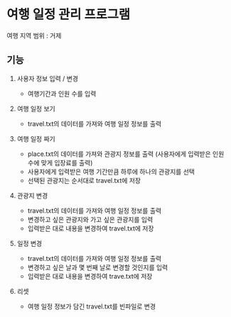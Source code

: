 # 여행 일정 관리 프로그램
여행 지역 범위 : 거제

## 기능

1. 사용자 정보 입력 / 변경

      * 여행기간과 인원 수를 입력
      
2. 여행 일정 보기

    * travel.txt의 데이터를 가져와 여행 일정 정보를 출력
    
3. 여행 일정 짜기

    * place.txt의 데이터를 가져와 관광지 정보를 출력 (사용자에게 입력받은 인원 수에 맞게 입장료를 출력)
    * 사용자에게 입력받은 여행 기간만큼 하루에 하나의 관광지를 선택
    * 선택된 관광지는 순서대로 travel.txt에 저장
    
4. 관광지 변경

    * travel.txt의 데이터를 가져와 여행 일정 정보를 출력
    * 변경하고 싶은 관광지와 가고 싶은 관광지를 입력
    * 입력받은 대로 내용을 변경하여 travel.txt에 저장
    
5. 일정 변경

    * travel.txt의 데이터를 가져와 여행 일정 정보를 출력
    * 변경하고 싶은 날과 몇 번째 날로 변경할 것인지를 입력
    * 입력받은 대로 내용을 변경하여 trave.txt에 저장
    
6. 리셋

    * 여행 일정 정보가 담긴 travel.txt를 빈파일로 변경
